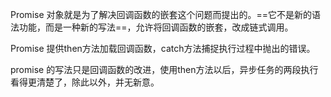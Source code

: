 Promise 对象就是为了解决回调函数的嵌套这个问题而提出的。==它不是新的语法功能，而是一种新的写法==，允许将回调函数的嵌套，改成链式调用。

Promise 提供then方法加载回调函数，catch方法捕捉执行过程中抛出的错误。

promise 的写法只是回调函数的改进，使用then方法以后，异步任务的两段执行看得更清楚了，除此以外，并无新意。




